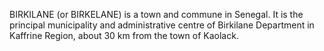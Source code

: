 BIRKILANE (or BIRKELANE) is a town and commune in Senegal. It is the principal municipality and administrative centre of Birkilane Department in Kaffrine Region, about 30 km from the town of Kaolack.
